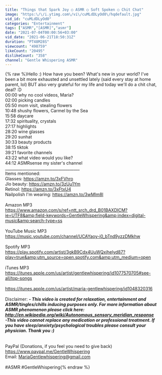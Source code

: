 ```yaml
---
title: "Things that Spark Joy ○ ASMR ○ Soft Spoken ○ Chit Chat"
image: "https:\/\/i.ytimg.com\/vi\/cuMLdDLyOd0\/hqdefault.jpg"
vid_id: "cuMLdDLyOd0"
categories: "Entertainment"
tags: ["ASMR","[ASMR]","asmr"]
date: "2021-07-04T00:00:56+03:00"
vid_date: "2021-06-21T18:50:31Z"
duration: "PT48M28S"
viewcount: "498759"
likeCount: "20495"
dislikeCount: "358"
channel: "Gentle Whispering ASMR"
---
```

{% raw %}Hello :) How have you been? What's new in your world? I've been a bit more exhausted and unsettled lately (said every stay at home parent, lol) BUT also very grateful for my life and today we'll do a chit chat, deal? :D <br />00:00 why no cool videos, Maria?<br />02:00 picking candles<br />05:50 mom visit, stealing flowers<br />10:48 shushy flowers, Carmel by the Sea<br />15:58 daycare<br />17:32 spirituality, crystals<br />27:17 highlights<br />28:20 wine glasses<br />29:20 sunhat<br />30:33 beauty products<br />38:15 tiktok<br />39:21 favorite channels<br />43:22 what video would you like?<br />44:12 ASMRsense my sister's channel<br />______________________________________<br />Items mentioned:<br />Glasses: <a rel="nofollow" target="blank" href="https://amzn.to/3xFVhro">https://amzn.to/3xFVhro</a><br />Jlo beauty: <a rel="nofollow" target="blank" href="https://amzn.to/3zUu1Ym">https://amzn.to/3zUu1Ym</a><br />Retinol: <a rel="nofollow" target="blank" href="https://amzn.to/3xFtxU4">https://amzn.to/3xFtxU4</a><br />Nailpolish I'm wearing: <a rel="nofollow" target="blank" href="https://amzn.to/3wMlm8l">https://amzn.to/3wMlm8l</a><br /><br />Amazon MP3<br /><a rel="nofollow" target="blank" href="https://www.amazon.com/s/ref=ntt_srch_drd_B01BAXDICM?ie=UTF8&amp;field-keywords=GentleWhispering&amp;index=digital-music&amp;search-type=ss">https://www.amazon.com/s/ref=ntt_srch_drd_B01BAXDICM?ie=UTF8&amp;field-keywords=GentleWhispering&amp;index=digital-music&amp;search-type=ss</a><br /><br />YouTube Music MP3<br /><a rel="nofollow" target="blank" href="https://music.youtube.com/channel/UCAYaoy-i0_bTnd9yzzDMkhw">https://music.youtube.com/channel/UCAYaoy-i0_bTnd9yzzDMkhw</a><br /><br />Spotify MP3<br /><a rel="nofollow" target="blank" href="https://play.spotify.com/artist/3gkB9Cdx4UuWQxjhelyd87?play=true&amp;utm_source=open.spotify.com&amp;utm_medium=open">https://play.spotify.com/artist/3gkB9Cdx4UuWQxjhelyd87?play=true&amp;utm_source=open.spotify.com&amp;utm_medium=open</a><br /><br />iTunes MP3<br /><a rel="nofollow" target="blank" href="https://itunes.apple.com/us/artist/gentlewhispering/id1077570705#see-all/top-songs">https://itunes.apple.com/us/artist/gentlewhispering/id1077570705#see-all/top-songs</a><br /><br /><a rel="nofollow" target="blank" href="https://itunes.apple.com/us/artist/maria-gentlewhispering/id1048320316">https://itunes.apple.com/us/artist/maria-gentlewhispering/id1048320316</a><br /><br />Disclaimer: ***- This video is created for relaxation, entertainment and ASMR/tingles/chills inducing purposes only. For more information about ASMR phenomenon please click here: <a rel="nofollow" target="blank" href="http://en.wikipedia.org/wiki/Autonomous_sensory_meridian_response">http://en.wikipedia.org/wiki/Autonomous_sensory_meridian_response</a> <br />-This video cannot replace any medication or professional treatment. If you have sleep/anxiety/psychological troubles please consult your physician. Thank you :) <br />***<br /><br />PayPal (Donations, if you feel you need to give back) <a rel="nofollow" target="blank" href="https://www.paypal.me/GentleWhispering">https://www.paypal.me/GentleWhispering</a><br />Email: MariaGentlewhispering@gmail.com<br /><br />#ASMR #GentleWhispering{% endraw %}
